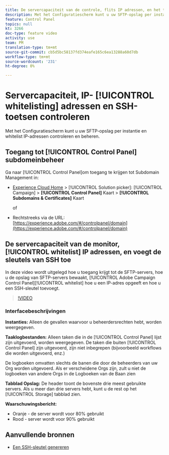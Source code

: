 ```yaml
---
title: De servercapaciteit van de controle, flits IP adressen, en het toevoegen van de sleutels van SSH
description: Met het Configuratiescherm kunt u uw SFTP-opslag per instantie en whitelist IP-adressen controleren en beheren.
feature: Control Panel
topics: null
kt: 3266
doc-type: feature video
activity: use
team: PM
translation-type: tm+mt
source-git-commit: cb5d5bc58137fd374eafe165c6ea13288a60d7db
workflow-type: tm+mt
source-wordcount: '231'
ht-degree: 0%

---
```



# Servercapaciteit, IP- [!UICONTROL whitelisting] adressen en SSH-toetsen controleren

Met het Configuratiescherm kunt u uw SFTP-opslag per instantie en whitelist IP-adressen controleren en beheren.

## Toegang tot [!UICONTROL Control Panel] subdomeinbeheer

Ga naar [!UICONTROL Control Panel]om toegang te krijgen tot Subdomain Management in:

* [Experience Cloud Home](https://experience.adobe.com/#/home) > [!UICONTROL Solution picker]: [!UICONTROL Campaign] > **[!UICONTROL Control Panel]** Kaart > **[!UICONTROL Subdomains & Certificates]** Kaart

   of
* Rechtstreeks via de URL: [https://experience.adobe.com/#/controlpanel/domain](https://experience.adobe.com/#/controlpanel/domain)

## De servercapaciteit van de monitor, [!UICONTROL whitelist] IP adressen, en voegt de sleutels van SSH toe

In deze video wordt uitgelegd hoe u toegang krijgt tot de SFTP-servers, hoe u de opslag van SFTP-servers bewaakt, [!UICONTROL Adobe Campaign Control Panel][!UICONTROL whitelist] hoe u een IP-adres opgeeft en hoe u een SSH-sleutel toevoegt.

>[!VIDEO](https://video.tv.adobe.com/v/27270?quality=12)

### Interfacebeschrijvingen

**Instanties:** Alleen de gevallen waarvoor u beheerdersrechten hebt, worden weergegeven.

**Taaklogbestanden:** Alleen taken die in de [!UICONTROL Control Panel] lijst zijn uitgevoerd, worden weergegeven. De taken die buiten [!UICONTROL Control Panel] zijn uitgevoerd, zijn niet inbegrepen (bijvoorbeeld workflows die worden uitgevoerd, enz.)

De logboeken omvatten slechts de banen die door de beheerders van uw Org worden uitgevoerd. Als er verscheidene Orgs zijn, zult u niet de logboeken van andere Orgs in de Logboeken van de Baan zien

**Tabblad Opslag:** De header toont de bovenste drie meest gebruikte servers. Als u meer dan drie servers hebt, kunt u de rest op het [!UICONTROL Storage] tabblad zien.

**Waarschuwingsbericht:**

* Oranje - de server wordt voor 80% gebruikt
* Rood - server wordt voor 90% gebruikt

## Aanvullende bronnen

* [Een SSH-sleutel genereren](/help/administrating/control-panel/generate-ssh-key.md)
